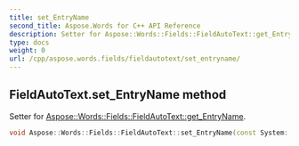 ```yaml
---
title: set_EntryName
second_title: Aspose.Words for C++ API Reference
description: Setter for Aspose::Words::Fields::FieldAutoText::get_EntryName. 
type: docs
weight: 0
url: /cpp/aspose.words.fields/fieldautotext/set_entryname/
---
```

## FieldAutoText.set_EntryName method


Setter for [Aspose::Words::Fields::FieldAutoText::get_EntryName](./get_entryname/).

```cpp
void Aspose::Words::Fields::FieldAutoText::set_EntryName(const System::String &value)
```

